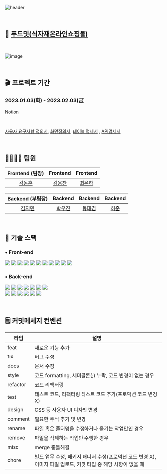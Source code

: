 ![header](https://capsule-render.vercel.app/api?type=soft&color=F03E3E&height=150&section=header&text=푸드밋&fontSize=70&fontColor=ffffff&animation=twinkling)

<br/>

## 🍎 [푸드밋(식자재온라인쇼핑몰)](http://ec2-3-34-193-217.ap-northeast-2.compute.amazonaws.com/)

<br/>

![image](https://user-images.githubusercontent.com/106383277/215764055-2fe3c8ba-e18c-4f94-8079-f822bfad2e04.gif)


<br/>

## 🎬 프로젝트 기간  
<h3>2023.01.03(화) - 2023.02.03(금)</h3>

[Notion](https://www.notion.so/codestates/162211fc097f4085b91e201d77a1e15f)

<br/>

[사용자 요구사항 정의서](https://www.notion.so/codestates/24ee5ad4d5624df18e37459e3ea10a13), [화면정의서](https://www.figma.com/file/yZxTrEQpoG3pml0fhz2nCo/SEB_Main_034?node-id=5%3A1972&t=cDJrffIGy27GVShN-1), [테이블 명세서](https://www.notion.so/codestates/ERD-0604dba3e9e7436b91163c8ec26a2d7f) , [API명세서](https://www.notion.so/codestates/API-41cbd20ff34e4b0b8775b85785053c37)

<br/>

## 👨‍👨‍👧‍👧 팀원

|Frontend (팀장)|Frontend|Frontend|
| :---: | :---: | :---: |
|[김동훈](https://github.com/kimdong-hun)|[김응찬](https://github.com/ChanEungKim)|[최은하](https://github.com/choieunhwa)|

|Backend (부팀장)|Backend|Backend|Backend|
| :---: | :---: | :---: | :---: |
|[김지민](https://github.com/jmkim0)|[박우진](https://github.com/GGOOPARK)|[동대겸](https://github.com/DoubleD)| [허준](https://github.com/aaaaaajun)|

<br/>

## 💪 기술 스택

### • Front-end

<img src="https://img.shields.io/badge/react-61DAFB?style=for-the-badge&logo=react&logoColor=black"> <img src="https://img.shields.io/badge/Create React App-09D3AC?style=for-the-badge&logo=Create React App&logoColor=white"> <img src="https://img.shields.io/badge/Redux-764ABC?style=for-the-badge&logo=Redux&logoColor=white"> <img src="https://img.shields.io/badge/styled components-DB7093?style=for-the-badge&logo=styled-components&logoColor=white"> <img src="https://img.shields.io/badge/Axios-5A29E4?style=for-the-badge&logo=Axios&logoColor=white"> <img src="https://img.shields.io/badge/React Router-CA4245?style=for-the-badge&logo=React Router&logoColor=white"> <img src="https://img.shields.io/badge/Javascript-F7DF1E?style=for-the-badge&logo=JavaScript&logoColor=black"> <img src="https://img.shields.io/badge/Prettier-F7B93E?style=for-the-badge&logo=Prettier&logoColor=black"> <img src="https://img.shields.io/badge/HTML-E34F26?style=for-the-badge&logo=HTML5&logoColor=white"> <img src="https://img.shields.io/badge/CSS-1572B6?style=for-the-badge&logo=CSS3&logoColor=white"> <img src="https://img.shields.io/badge/Figma-F24E1E?style=for-the-badge&logo=Figma&logoColor=white">

### • Back-end

<img src="https://img.shields.io/badge/java-F24E1E?style=for-the-badge&logo=java&logoColor=white"> <img src="https://img.shields.io/badge/SPRING DATA JPA-6DB33F?style=for-the-badge&logo=spring&logoColor=white"> <img src="https://img.shields.io/badge/spring boot-6DB33F?style=for-the-badge&logo=spring boot&logoColor=white"> <img src="https://img.shields.io/badge/spring security-6DB33F?style=for-the-badge&logo=spring security&logoColor=white"> <img src="https://img.shields.io/badge/JWT-d63aff?style=for-the-badge&logo=JSONWebTokens&logoColor=black"> <img src="https://img.shields.io/badge/MariaDB-003545?style=for-the-badge&logo=mariadb&logoColor=white"> <img src="https://img.shields.io/badge/h2-004088?style=for-the-badge&logo=h2&logoColor=white">  
<img src="https://img.shields.io/badge/dbdiagram-0C5ADB?style=for-the-badge"> <img src="https://img.shields.io/badge/amazon ec2-FF9900?style=for-the-badge&logo=amazon ec2&logoColor=white"> <img src="https://img.shields.io/badge/OpenJDK-blue?style=for-the-badge&logo=OpenJDK&logoColor=white"> <img src="https://img.shields.io/badge/NGINX-009639?style=for-the-badge&logo=NGINX&logoColor=white"> <img src="https://img.shields.io/badge/Podman-892CA0?style=for-the-badge&logo=Podman&logoColor=white"> <img src="https://img.shields.io/badge/Docker compose-2496ED?style=for-the-badge&logo=Docker&logoColor=white">

<br/>

## 🗒 커밋메세지 컨벤션

| 타입 | 설명 |
| --- | --- |
| feat | 새로운 기능 추가 |
| fix | 버그 수정 |
| docs | 문서 수정 |
| style | 코드 formatting, 세미콜론(;) 누락, 코드 변경이 없는 경우 |
| refactor | 코드 리팩터링 |
| test | 테스트 코드, 리팩터링 테스트 코드 추가(프로덕션 코드 변경 X) |
| design | CSS 등 사용자 UI 디자인 변경 |
| comment | 필요한 주석 추가 및 변경 |
| rename | 파일 혹은 폴더명을 수정하거나 옮기는 작업만인 경우 |
| remove | 파일을 삭제하는 작업만 수행한 경우 |
| misc | merge 충돌해결 |
| chore | 빌드 업무 수정, 패키지 매니저 수정(프로덕션 코드 변경 X), 이미지 파일 업로드, 커밋 타입 중 해당 사항이 없을 때  |

<br/>
